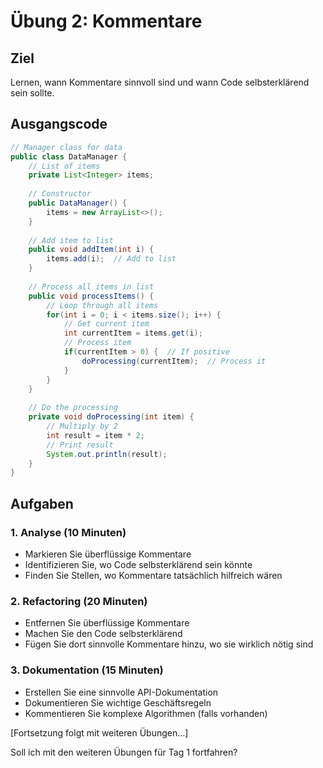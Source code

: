 # Übung 2: Kommentare

## Ziel
Lernen, wann Kommentare sinnvoll sind und wann Code selbsterklärend sein sollte.

## Ausgangscode
```java
// Manager class for data
public class DataManager {
    // List of items
    private List<Integer> items;
    
    // Constructor
    public DataManager() {
        items = new ArrayList<>();
    }
    
    // Add item to list
    public void addItem(int i) {
        items.add(i);  // Add to list
    }
    
    // Process all items in list
    public void processItems() {
        // Loop through all items
        for(int i = 0; i < items.size(); i++) {
            // Get current item
            int currentItem = items.get(i);
            // Process item
            if(currentItem > 0) {  // If positive
                doProcessing(currentItem);  // Process it
            }
        }
    }
    
    // Do the processing
    private void doProcessing(int item) {
        // Multiply by 2
        int result = item * 2;
        // Print result
        System.out.println(result);
    }
}
```

## Aufgaben

### 1. Analyse (10 Minuten)
- Markieren Sie überflüssige Kommentare
- Identifizieren Sie, wo Code selbsterklärend sein könnte
- Finden Sie Stellen, wo Kommentare tatsächlich hilfreich wären

### 2. Refactoring (20 Minuten)
- Entfernen Sie überflüssige Kommentare
- Machen Sie den Code selbsterklärend
- Fügen Sie dort sinnvolle Kommentare hinzu, wo sie wirklich nötig sind

### 3. Dokumentation (15 Minuten)
- Erstellen Sie eine sinnvolle API-Dokumentation
- Dokumentieren Sie wichtige Geschäftsregeln
- Kommentieren Sie komplexe Algorithmen (falls vorhanden)

[Fortsetzung folgt mit weiteren Übungen...]

Soll ich mit den weiteren Übungen für Tag 1 fortfahren?